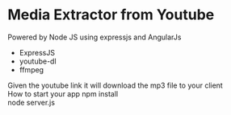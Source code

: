 # Media Extractor from Youtube 

Powered by Node JS using expressjs and AngularJs
- ExpressJS <br>
- youtube-dl <br>
- ffmpeg <br>

Given the youtube link it will download the mp3 file to your client <br>
How to start your app
npm install <br>
node server.js